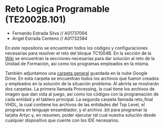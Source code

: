 # Reto Logica Programable (TE2002B.101)

- Fernando Estrada Silva // A01737094
- Angel Estrada Centeno // A01732584

En este repositorio se encuentran todos los códigos y configuraciones necesarias para resolver el reto del bloque TC1004B. 
En la sección de la [Wiki](https://github.com/ferestradaa/RetoLogicaProgramable/wiki) se encuentran  la secciones necesarias para dar solución al reto de la Unidad de Formación, así como los programas empleados en la misma. 

También adjuntamos una [carpeta general](https://drive.google.com/drive/folders/1gT6jnuqVOJjT3ujXoXftEz3h8MvZUWHH?usp=sharing) guardada en la nube Google Drive. En esta carpeta se encuentran todos los archivos que fueron creados y empleados en la solución de la situación problema. Al abrirla se mostrarán dos carpetas. La primera llamada  Processing, la cual tiene los archivos de imagen que dan vida al juego, así como los códigos con la programación de cada entidad y el tablero principal. La segunda carpeta llamada reto_final VHDL, la cual contiene los archivos de las entidades del Top Level, el  programa en lenguaje ensamblador, y el archivo .bit para programar la tarjeta Artyc y, en resumen, poder ejecutar tal cual nuestra solución desde cualquier dispositivo que cuente con los IDE necesarios. 
